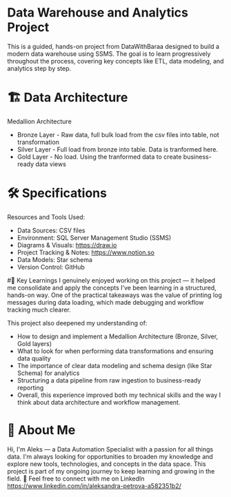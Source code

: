 # Data Warehouse and Analytics Project

This is a guided, hands-on project from DataWithBaraa designed to build a modern data warehouse using SSMS. The goal is to learn progressively throughout the process, covering key concepts like ETL, data modeling, and analytics step by step.

# 🏗️ Data Architecture
Medallion Architecture 
   - Bronze Layer - Raw data, full bulk load from the csv files into table, not transformation
   - Silver Layer - Full load from bronze into table. Data is tranformed here.
   - Gold Layer - No load. Using the tranformed data to create business-ready data views

# 🛠️ Specifications
Resources and Tools Used:
   - Data Sources: CSV files
   - Environment: SQL Server Management Studio (SSMS)
   - Diagrams & Visuals: https://draw.io
   - Project Tracking & Notes: https://www.notion.so
   - Data Models: Star schema
   - Version Control: GitHub

#📌 Key Learnings
  I genuinely enjoyed working on this project — it helped me consolidate and apply the concepts I’ve been learning in a structured, hands-on way. One of the practical takeaways was the value of printing log messages during data loading, which made debugging and workflow tracking much clearer.

   This project also deepened my understanding of:
   - How to design and implement a Medallion Architecture (Bronze, Silver, Gold layers)
   - What to look for when performing data transformations and ensuring data quality
   - The importance of clear data modeling and schema design (like Star Schema) for analytics
   - Structuring a data pipeline from raw ingestion to business-ready reporting
   - Overall, this experience improved both my technical skills and the way I think about data architecture and workflow management.
     
# 👋 About Me
Hi, I'm Aleks — a Data Automation Specialist with a passion for all things data. I'm always looking for opportunities to broaden my knowledge and explore new tools, technologies, and concepts in the data space. This project is part of my ongoing journey to keep learning and growing in the field.
🔗 Feel free to connect with me on LinkedIn https://www.linkedin.com/in/aleksandra-petrova-a582351b2/
